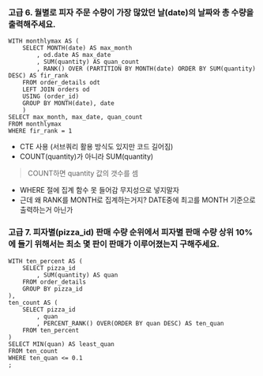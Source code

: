 ### 고급 6. 월별로 피자 주문 수량이 가장 많았던 날(date)의 날짜와 총 수량을 출력해주세요.
```
WITH monthlymax AS (
	SELECT MONTH(date) AS max_month
		, od.date AS max_date
        , SUM(quantity) AS quan_count
        , RANK() OVER (PARTITION BY MONTH(date) ORDER BY SUM(quantity) DESC) AS fir_rank
	FROM order_details odt
	LEFT JOIN orders od
	USING (order_id)
	GROUP BY MONTH(date), date
    )
SELECT max_month, max_date, quan_count 
FROM monthlymax
WHERE fir_rank = 1
```

* CTE 사용 (서브쿼리 활용 방식도 있지만 코드 길어짐)
* COUNT(quantity)가 아니라 SUM(quantity)
> COUNT하면 quantity 값의 갯수를 셈
* WHERE 절에 집계 함수 못 들어감 무지성으로 넣지말자
* 근데 왜 RANK를 MONTH로 집계하는거지? DATE중에 최고를 MONTH 기준으로 출력하는거 아닌가

### 고급 7. 피자별(pizza_id) 판매 수량 순위에서 피자별 판매 수량 상위 10%에 들기 위해서는 최소 몇 판이 판매가 이루어졌는지 구해주세요.
```
WITH ten_percent AS (
	SELECT pizza_id
		, SUM(quantity) AS quan
	FROM order_details
	GROUP BY pizza_id
), 
ten_count AS (
	SELECT pizza_id
		, quan
        , PERCENT_RANK() OVER(ORDER BY quan DESC) AS ten_quan
	FROM ten_percent
)
SELECT MIN(quan) AS least_quan
FROM ten_count
WHERE ten_quan <= 0.1
;
```
